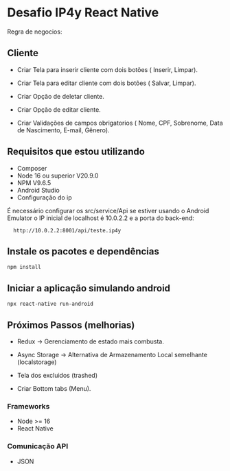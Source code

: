 # Desafio IP4y React Native

Regra de negocios:

## Cliente

- Criar Tela para inserir cliente com dois botões ( Inserir, Limpar).

- Criar Tela para editar cliente com dois botões ( Salvar, Limpar).

- Criar Opção de deletar cliente.

- Criar Opção de editar cliente.

- Criar Validações de campos obrigatorios ( Nome, CPF, Sobrenome, Data de Nascimento, E-mail, Gênero).

## Requisitos que estou utilizando

- Composer
- Node 16 ou superior V20.9.0 
- NPM V9.6.5
- Android Studio
- Configuração do ip

É necessário configurar os src/service/Api se estiver usando o Android Emulator o IP inicial de localhost é 10.0.2.2 e a porta do back-end:

```dosini
  http://10.0.2.2:8001/api/teste.ip4y
```

## Instale os pacotes e dependências

`npm install`

## Iniciar a aplicação simulando android

`npx react-native run-android`

## Próximos Passos (melhorias)

- Redux -> Gerenciamento de estado mais combusta.

- Async Storage ->  Alternativa de Armazenamento Local semelhante (localstorage)

- Tela dos excluidos (trashed) 

- Criar Bottom tabs (Menu).

###  Frameworks

- Node >= 16
- React Native

### Comunicação API

- JSON
